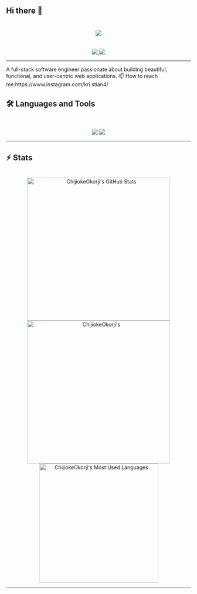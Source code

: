 ## Hi there 👋







<h1 align="center">
    <img src="https://readme-typing-svg.herokuapp.com/?font=Inter&size=48&center=true&vCenter=true&width=500&height=70&color=4493F8&duration=4000&lines=Hi+There!+👋;+I'm+Kay+C!;" />
</h1>
<br>

<div align="center">
  <a href="delossantoskristian5@gmail.com">
    <img src="https://img.shields.io/badge/Gmail-333333?style=for-the-badge&logo=gmail&logoColor=red" />
  </a>
  <a href="[https://linkedin.com/in/chijiokeokorji](https://www.linkedin.com/in/kristian-delossantos-7b989127a/)" target="_blank">
    <img src="https://img.shields.io/badge/LinkedIn-0077B5?style=for-the-badge&logo=linkedin&logoColor=white" target="_blank" />
  </a>
</div>

<hr>
A full-stack software engineer passionate about building beautiful, functional, and user-centric web applications.
📫 How to reach me:https://www.instagram.com/kri.stian4/



## 🛠️ Languages and Tools

<br>

<p align="center">
  <img src="https://skillicons.dev/icons?i=java,spring,ts,nodejs,react,nextjs,mongodb,postgres,prisma" />
  <img src="https://skillicons.dev/icons?i=html,css,sass,tailwind,js,vue,redux,d3,git,postman,figma" />
</p>

<hr>




## ⚡️ Stats

<br>

<div align=center>
  <img width=390 src="https://github-readme-stats.vercel.app/api?username=chijiokeokorji&theme=transparent&count_private=true&show_icons=true&rank_icon=github&locale=en" alt="ChijiokeOkorji's GitHub Stats" />
  <img width=390 src="https://github-readme-streak-stats.herokuapp.com/?user=chijiokeokorji&theme=transparent&count_private=true&border_radius=10&locale=en" alt="ChijiokeOkorji's" />
  <img width=325 src="https://github-readme-stats.vercel.app/api/top-langs?username=chijiokeokorji&theme=transparent&layout=donut&hide=css&langs_count=8&border_radius=10&show_icons=true&locale=en" alt="ChijiokeOkorji's Most Used Languages" />
</div>

<hr>
